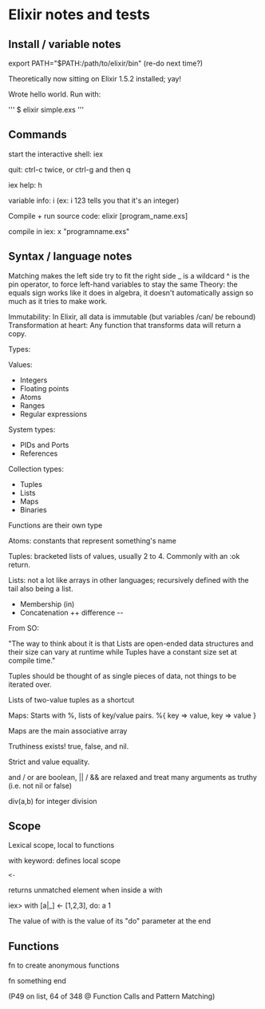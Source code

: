 # Elixir notes and tests

## Install / variable notes

export PATH="$PATH:/path/to/elixir/bin" (re-do next time?)

Theoretically now sitting on Elixir 1.5.2 installed; yay!

Wrote hello world. Run with:

'''
$ elixir simple.exs
'''

## Commands

start the interactive shell:
iex

quit:
ctrl-c twice, or ctrl-g and then q

iex help:
h

variable info:
i
(ex: i 123 tells you that it's an integer)

Compile + run source code:
elixir [program_name.exs]

compile in iex:
x "programname.exs"

## Syntax / language notes

Matching makes the left side try to fit the right side
_ is a wildcard
^ is the pin operator, to force left-hand variables to stay the same
Theory: the equals sign works like it does in algebra, it doesn't automatically assign so much as it tries to make work.

Immutability:
In Elixir, all data is immutable
(but variables /can/ be rebound)
Transformation at heart: Any function that transforms data will return a copy.

Types:

Values: 
* Integers
* Floating points
* Atoms
* Ranges
* Regular expressions

System types:
* PIDs and Ports
* References

Collection types:
* Tuples
* Lists
* Maps
* Binaries

Functions are their own type

Atoms: constants that represent something's name

Tuples: bracketed lists of values, usually 2 to 4. Commonly with an :ok return.

Lists: not a lot like arrays in other languages; recursively defined with the tail also being a list.
* Membership (in)
* Concatenation ++
difference -- 

From SO: 

"The way to think about it is that Lists are open-ended data structures and their size can vary at runtime while Tuples have a constant size set at compile time."

Tuples should be thought of as single pieces of data, not things to be iterated over.

Lists of two-value tuples as a shortcut

Maps: Starts with %, lists of key/value pairs.
%{ key => value, key => value }

Maps are the main associative array

Truthiness exists! true, false, and nil.

Strict and value equality.

and / or are boolean, || / && are relaxed and treat many arguments as truthy (i.e. not nil or false)

div(a,b) for integer division

## Scope

Lexical scope, local to functions

with keyword: defines local scope

~~~~
<-
~~~~

returns unmatched element when inside a with

iex> with [a|_] <- [1,2,3], do: a
1

The value of with is the value of its "do" parameter at the end

## Functions

fn to create anonymous functions

fn
   something
end

(P49 on list, 64 of 348 @ Function Calls and Pattern Matching)
